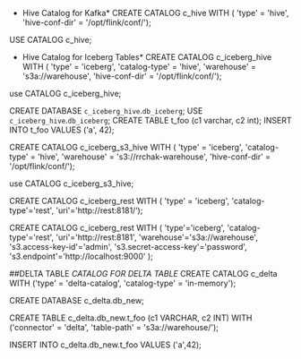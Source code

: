 * Hive Catalog for Kafka*
CREATE CATALOG c_hive WITH (
        'type' = 'hive',
        'hive-conf-dir' = '/opt/flink/conf/');

USE CATALOG c_hive;


* Hive Catalog for Iceberg Tables*
CREATE CATALOG c_iceberg_hive WITH (
        'type'          = 'iceberg',
        'catalog-type'  = 'hive',
        'warehouse'     = 's3a://warehouse',
        'hive-conf-dir' = '/opt/flink/conf/');

use CATALOG c_iceberg_hive;

CREATE DATABASE `c_iceberg_hive`.`db_iceberg`;
USE `c_iceberg_hive`.`db_iceberg`;
CREATE TABLE t_foo (c1 varchar, c2 int);
INSERT INTO t_foo VALUES ('a', 42);

CREATE CATALOG c_iceberg_s3_hive WITH (
        'type'          = 'iceberg',
        'catalog-type'  = 'hive',
        'warehouse'     = 's3://rrchak-warehouse',
        'hive-conf-dir' = '/opt/flink/conf/');

use CATALOG c_iceberg_s3_hive;

CREATE CATALOG c_iceberg_rest WITH (
        'type'          = 'iceberg',
        'catalog-type'='rest',
        'uri'='http://rest:8181/‘);

CREATE CATALOG c_iceberg_rest WITH (
  'type'='iceberg',
  'catalog-type'='rest',
  'uri'='http://rest:8181',
   'warehouse'='s3a://warehouse',
  's3.access-key-id'='admin',
  's3.secret-access-key'='password',
  's3.endpoint'='http://localhost:9000'
);

##DELTA TABLE
*CATALOG FOR DELTA TABLE*
CREATE CATALOG c_delta
    WITH ('type'         = 'delta-catalog',
          'catalog-type' = 'in-memory');

CREATE DATABASE c_delta.db_new;

CREATE TABLE c_delta.db_new.t_foo (c1 VARCHAR,
                                   c2 INT)
    WITH ('connector'  = 'delta',
          'table-path' = 's3a://warehouse/');

INSERT INTO c_delta.db_new.t_foo
    VALUES ('a',42);


